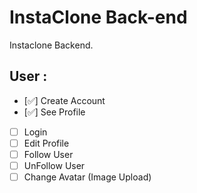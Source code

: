 # InstaClone Back-end

Instaclone Backend.

## User : 
 - [✅] Create Account
 - [✅] See Profile
 - [ ] Login
 - [ ] Edit Profile
 - [ ] Follow User
 - [ ] UnFollow User
 - [ ] Change Avatar (Image Upload)
